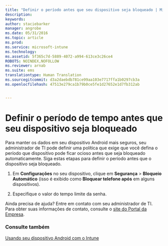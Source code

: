 ```yaml
---
title: "Definir o período antes que seu dispositivo seja bloqueado | Microsoft Intune"
description: 
keywords: 
author: staciebarker
manager: angrobe
ms.date: 05/31/2016
ms.topic: article
ms.prod: 
ms.service: microsoft-intune
ms.technology: 
ms.assetid: 5f365c7d-5889-4072-a994-613ce3c26ce4
ROBOTS: NOINDEX,NOFOLLOW
ms.reviewer: arnab
ms.suite: ems
translationtype: Human Translation
ms.sourcegitcommit: d3a2daebdb781ce99aa103e7717ffa1b0297cb3a
ms.openlocfilehash: 47513e279ca1b79b0ce5fe1d27652e1d7fb312ab


---
```



# Definir o período de tempo antes que seu dispositivo seja bloqueado

Para manter os dados em seu dispositivo Android mais seguros, seu administrador de TI pode definir uma política que exige que você defina o período que dispositivo pode ficar ocioso antes que seja bloqueado automaticamente. Siga estas etapas para definir o período antes que o dispositivo seja bloqueado.

1.  Em **Configurações** no seu dispositivo, clique em **Segurança** &gt; **Bloqueio Automático** (isso é exibido como **Bloquear telefone após** em alguns dispositivos).

2.  Especifique o valor do tempo limite da senha.

Ainda precisa de ajuda? Entre em contato com seu administrador de TI. Para obter suas informações de contato, consulte o [site do Portal da Empresa](http://portal.manage.microsoft.com).

### Consulte também
[Usando seu dispositivo Android com o Intune](using-your-android-device-with-intune.md)



<!--HONumber=Aug16_HO4-->


